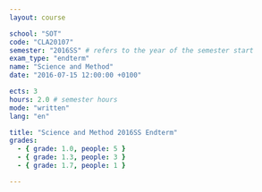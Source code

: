 ```yaml
---
layout: course

school: "SOT"
code: "CLA20107"
semester: "2016SS" # refers to the year of the semester start
exam_type: "endterm"
name: "Science and Method"
date: "2016-07-15 12:00:00 +0100"

ects: 3
hours: 2.0 # semester hours
mode: "written"
lang: "en"

title: "Science and Method 2016SS Endterm"
grades:
  - { grade: 1.0, people: 5 }
  - { grade: 1.3, people: 3 }
  - { grade: 1.7, people: 1 }

---
```



